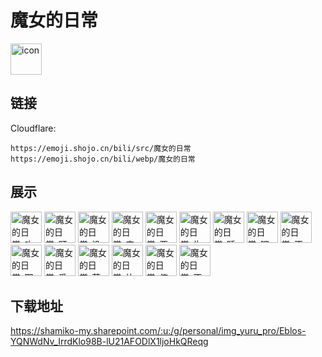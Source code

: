 # 魔女的日常
<img src="https://emoji.shojo.cn/bili/src/魔女的日常/icon.png" width="50" height="50" alt="icon">

## 链接
Cloudflare:
```
https://emoji.shojo.cn/bili/src/魔女的日常
https://emoji.shojo.cn/bili/webp/魔女的日常
```
## 展示
<img src="https://emoji.shojo.cn/bili/src/魔女的日常/魔女的日常-咋了.png" width="50" height="50" alt="魔女的日常-咋了">
<img src="https://emoji.shojo.cn/bili/src/魔女的日常/魔女的日常-盯上你了.png" width="50" height="50" alt="魔女的日常-盯上你了">
<img src="https://emoji.shojo.cn/bili/src/魔女的日常/魔女的日常-没眼看.png" width="50" height="50" alt="魔女的日常-没眼看">
<img src="https://emoji.shojo.cn/bili/src/魔女的日常/魔女的日常-来呀快活呀.png" width="50" height="50" alt="魔女的日常-来呀快活呀">
<img src="https://emoji.shojo.cn/bili/src/魔女的日常/魔女的日常-要抱抱.png" width="50" height="50" alt="魔女的日常-要抱抱">
<img src="https://emoji.shojo.cn/bili/src/魔女的日常/魔女的日常-生气.png" width="50" height="50" alt="魔女的日常-生气">
<img src="https://emoji.shojo.cn/bili/src/魔女的日常/魔女的日常-睡不着.png" width="50" height="50" alt="魔女的日常-睡不着">
<img src="https://emoji.shojo.cn/bili/src/魔女的日常/魔女的日常-嘿嘿嘿.png" width="50" height="50" alt="魔女的日常-嘿嘿嘿">
<img src="https://emoji.shojo.cn/bili/src/魔女的日常/魔女的日常-不想理你.png" width="50" height="50" alt="魔女的日常-不想理你">
<img src="https://emoji.shojo.cn/bili/src/魔女的日常/魔女的日常-耶.png" width="50" height="50" alt="魔女的日常-耶">
<img src="https://emoji.shojo.cn/bili/src/魔女的日常/魔女的日常-爱心眼.png" width="50" height="50" alt="魔女的日常-爱心眼">
<img src="https://emoji.shojo.cn/bili/src/魔女的日常/魔女的日常-营业中.png" width="50" height="50" alt="魔女的日常-营业中">
<img src="https://emoji.shojo.cn/bili/src/魔女的日常/魔女的日常-比心.png" width="50" height="50" alt="魔女的日常-比心">
<img src="https://emoji.shojo.cn/bili/src/魔女的日常/魔女的日常-停停.png" width="50" height="50" alt="魔女的日常-停停">
<img src="https://emoji.shojo.cn/bili/src/魔女的日常/魔女的日常-不可以哦.png" width="50" height="50" alt="魔女的日常-不可以哦">

## 下载地址

https://shamiko-my.sharepoint.com/:u:/g/personal/img_yuru_pro/Eblos-YQNWdNv_IrrdKlo98B-lU21AFODlX1ljoHkQReqg